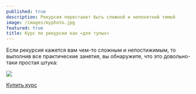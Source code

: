 ```yaml
---
published: true
description: Рекурсия перестанет быть сложной и непонятной темой
image: /images/myphoto.jpg
featured: true
title: Курс по рекурсии как «для тупых»
---
```

Если рекурсия кажется вам чем-то сложным и непостижимым, то выполнив все практические занятия, вы обнаружите, что это довольно-таки простая штука:


![]({{site.baseurl}}/images/recobloj.webp)

[Купить курс](https://app.lava.top/products/d08f3d56-5c85-4dd4-a89c-9bdb6caaa7b2)